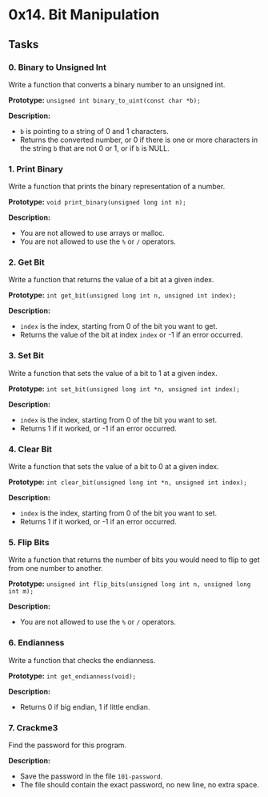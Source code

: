 # 0x14. Bit Manipulation

## Tasks

### 0. Binary to Unsigned Int
Write a function that converts a binary number to an unsigned int.

**Prototype:** `unsigned int binary_to_uint(const char *b);`

**Description:**
- `b` is pointing to a string of 0 and 1 characters.
- Returns the converted number, or 0 if there is one or more characters in the string `b` that are not 0 or 1, or if `b` is NULL.

### 1. Print Binary
Write a function that prints the binary representation of a number.

**Prototype:** `void print_binary(unsigned long int n);`

**Description:**
- You are not allowed to use arrays or malloc.
- You are not allowed to use the `%` or `/` operators.

### 2. Get Bit
Write a function that returns the value of a bit at a given index.

**Prototype:** `int get_bit(unsigned long int n, unsigned int index);`

**Description:**
- `index` is the index, starting from 0 of the bit you want to get.
- Returns the value of the bit at index `index` or -1 if an error occurred.

### 3. Set Bit
Write a function that sets the value of a bit to 1 at a given index.

**Prototype:** `int set_bit(unsigned long int *n, unsigned int index);`

**Description:**
- `index` is the index, starting from 0 of the bit you want to set.
- Returns 1 if it worked, or -1 if an error occurred.

### 4. Clear Bit
Write a function that sets the value of a bit to 0 at a given index.

**Prototype:** `int clear_bit(unsigned long int *n, unsigned int index);`

**Description:**
- `index` is the index, starting from 0 of the bit you want to set.
- Returns 1 if it worked, or -1 if an error occurred.

### 5. Flip Bits
Write a function that returns the number of bits you would need to flip to get from one number to another.

**Prototype:** `unsigned int flip_bits(unsigned long int n, unsigned long int m);`

**Description:**
- You are not allowed to use the `%` or `/` operators.

### 6. Endianness
Write a function that checks the endianness.

**Prototype:** `int get_endianness(void);`

**Description:**
- Returns 0 if big endian, 1 if little endian.

### 7. Crackme3
Find the password for this program.

**Description:**
- Save the password in the file `101-password`.
- The file should contain the exact password, no new line, no extra space.

